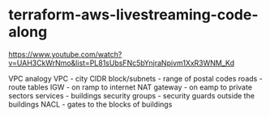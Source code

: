 # terraform-aws-livestreaming-code-along
https://www.youtube.com/watch?v=UAH3CkWrNmo&list=PL81sUbsFNc5bYnjraNpivm1XxR3WNM_Kd

VPC analogy
VPC - city
CIDR block/subnets - range of postal codes
roads - route tables
IGW - on ramp to internet
NAT gateway - on eamp to private sectors
services - buildings
security groups - security guards outside the buildings
NACL - gates to the blocks of buildings
